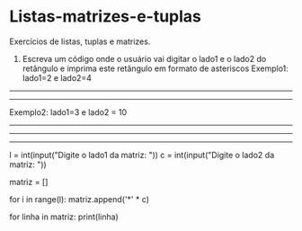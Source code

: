 # Listas-matrizes-e-tuplas
Exercícios de listas, tuplas e matrizes.

1. Escreva um código onde o usuário vai digitar o lado1 e o lado2 do retângulo e imprima este retângulo
em formato de asteriscos
Exemplo1: lado1=2 e lado2=4
* * * *
* * * *
Exemplo2: lado1=3 e lado2 = 10
* * * * * * * * * *
* * * * * * * * * *
* * * * * * * * * *

l = int(input("Digite o lado1 da matriz: "))
c = int(input("Digite o lado2 da matriz: "))

matriz = []

for i in range(l):
    matriz.append('*' * c)
    
for linha in matriz:
    print(linha)
